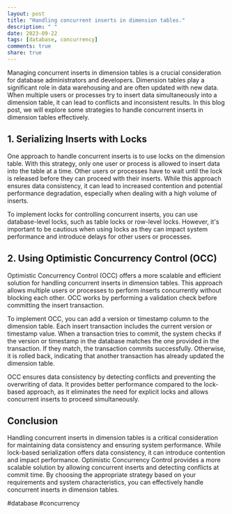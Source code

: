 ```yaml
---
layout: post
title: "Handling concurrent inserts in dimension tables."
description: " "
date: 2023-09-22
tags: [database, concurrency]
comments: true
share: true
---
```


Managing concurrent inserts in dimension tables is a crucial consideration for database administrators and developers. Dimension tables play a significant role in data warehousing and are often updated with new data. When multiple users or processes try to insert data simultaneously into a dimension table, it can lead to conflicts and inconsistent results. In this blog post, we will explore some strategies to handle concurrent inserts in dimension tables effectively.

## 1. Serializing Inserts with Locks

One approach to handle concurrent inserts is to use locks on the dimension table. With this strategy, only one user or process is allowed to insert data into the table at a time. Other users or processes have to wait until the lock is released before they can proceed with their inserts. While this approach ensures data consistency, it can lead to increased contention and potential performance degradation, especially when dealing with a high volume of inserts.

To implement locks for controlling concurrent inserts, you can use database-level locks, such as table locks or row-level locks. However, it's important to be cautious when using locks as they can impact system performance and introduce delays for other users or processes.

## 2. Using Optimistic Concurrency Control (OCC)

Optimistic Concurrency Control (OCC) offers a more scalable and efficient solution for handling concurrent inserts in dimension tables. This approach allows multiple users or processes to perform inserts concurrently without blocking each other. OCC works by performing a validation check before committing the insert transaction.

To implement OCC, you can add a version or timestamp column to the dimension table. Each insert transaction includes the current version or timestamp value. When a transaction tries to commit, the system checks if the version or timestamp in the database matches the one provided in the transaction. If they match, the transaction commits successfully. Otherwise, it is rolled back, indicating that another transaction has already updated the dimension table.

OCC ensures data consistency by detecting conflicts and preventing the overwriting of data. It provides better performance compared to the lock-based approach, as it eliminates the need for explicit locks and allows concurrent inserts to proceed simultaneously.

## Conclusion

Handling concurrent inserts in dimension tables is a critical consideration for maintaining data consistency and ensuring system performance. While lock-based serialization offers data consistency, it can introduce contention and impact performance. Optimistic Concurrency Control provides a more scalable solution by allowing concurrent inserts and detecting conflicts at commit time. By choosing the appropriate strategy based on your requirements and system characteristics, you can effectively handle concurrent inserts in dimension tables.

#database #concurrency